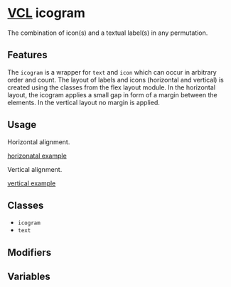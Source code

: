 # [VCL](https://vcl.github.io/) icogram

The combination of icon(s) and a textual label(s) in any permutation.

## Features

The `icogram` is a wrapper for `text` and `icon`
which can occur in arbitrary order and count.
The layout of labels and icons (horizontal and vertical) is created using the
classes from the flex layout module.
In the horizontal layout, the icogram applies a small gap in form of a margin
between the elements. In the vertical layout no margin is applied.

## Usage

Horizontal alignment.

[horizonatal example](/demo/example-horizontal.html)

Vertical alignment.

[vertical example](/demo/example-vertical.html)

## Classes

- `icogram`
- `text`

## Modifiers

## Variables
